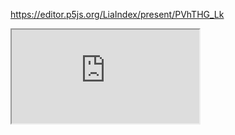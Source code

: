 https://editor.p5js.org/LiaIndex/present/PVhTHG_Lk
<iframe src="https://editor.p5js.org/LiaIndex/embed/PVhTHG_Lk"> </iframe>
